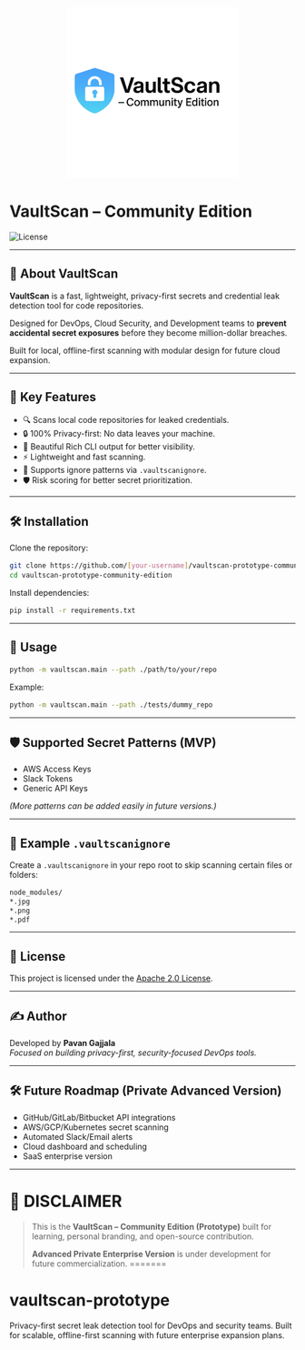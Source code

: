 <p align="center">
  <img src="vaultscan-logo.png" alt="VaultScan Logo" width="300"/>
</p>

# VaultScan – Community Edition

![License](https://img.shields.io/badge/License-Apache_2.0-blue.svg)

---

## 🚀 About VaultScan

**VaultScan** is a fast, lightweight, privacy-first secrets and credential leak detection tool for code repositories.

Designed for DevOps, Cloud Security, and Development teams to **prevent accidental secret exposures** before they become million-dollar breaches.

Built for local, offline-first scanning with modular design for future cloud expansion.

---

## 🎯 Key Features

- 🔍 Scans local code repositories for leaked credentials.
- 🔒 100% Privacy-first: No data leaves your machine.
- 🎨 Beautiful Rich CLI output for better visibility.
- ⚡ Lightweight and fast scanning.
- 📂 Supports ignore patterns via `.vaultscanignore`.
- 🛡️ Risk scoring for better secret prioritization.

---

## 🛠️ Installation

Clone the repository:

```bash
git clone https://github.com/[your-username]/vaultscan-prototype-community-edition.git
cd vaultscan-prototype-community-edition
```

Install dependencies:

```bash
pip install -r requirements.txt
```

---

## 🚀 Usage

```bash
python -m vaultscan.main --path ./path/to/your/repo
```

Example:

```bash
python -m vaultscan.main --path ./tests/dummy_repo
```

---

## 🛡️ Supported Secret Patterns (MVP)

- AWS Access Keys
- Slack Tokens
- Generic API Keys

*(More patterns can be added easily in future versions.)*

---

## 📂 Example `.vaultscanignore`

Create a `.vaultscanignore` in your repo root to skip scanning certain files or folders:

```
node_modules/
*.jpg
*.png
*.pdf
```

---

## 📜 License

This project is licensed under the [Apache 2.0 License](LICENSE).

---

## ✍️ Author

Developed by **Pavan Gajjala**  
*Focused on building privacy-first, security-focused DevOps tools.*

---

## 🛠️ Future Roadmap (Private Advanced Version)

- GitHub/GitLab/Bitbucket API integrations
- AWS/GCP/Kubernetes secret scanning
- Automated Slack/Email alerts
- Cloud dashboard and scheduling
- SaaS enterprise version

---

# 📢 DISCLAIMER

> This is the **VaultScan – Community Edition (Prototype)** built for learning, personal branding, and open-source contribution.  
>  
> **Advanced Private Enterprise Version** is under development for future commercialization.
=======
# vaultscan-prototype
Privacy-first secret leak detection tool for DevOps and security teams. Built for scalable, offline-first scanning with future enterprise expansion plans.